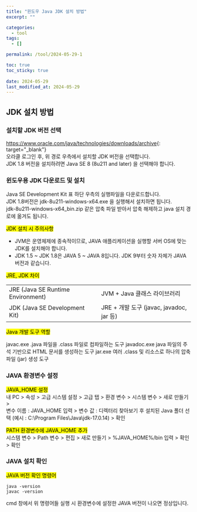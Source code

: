 ```yaml
---
title: "윈도우 Java JDK 설치 방법"
excerpt: ""

categories:
  - tool
tags:
  - []

permalink: /tool/2024-05-29-1

toc: true
toc_sticky: true
 
date: 2024-05-29
last_modified_at: 2024-05-29
---
```


## JDK 설치 방법

### 설치할 JDK 버전 선택
<https://www.oracle.com/java/technologies/downloads/archive>{: target="_blank"}  
오라클 로그인 후, 위 경로 우측에서 설치할 JDK 버전을 선택합니다.  
JDK 1.8 버전을 설치하려면 Java SE 8 (8u211 and later) 을 선택해야 합니다.  

### 윈도우용 JDK 다운로드 및 설치
Java SE Development Kit 표 하단 우측의 실행파일을 다운로드합니다.  
JDK 1.8버전은 jdk-8u211-windows-x64.exe 을 실행해서 설치하면 됩니다.  
jdk-8u211-windows-x64_bin.zip 같은 압축 파일 받아서 압축 해제하고 java 설치 경로에 옮겨도 됩니다.

<mark>JDK 설치 시 주의사항</mark>  
- JVM은 운영체제에 종속적이므로, JAVA 애플리케이션을 실행할 서버 OS에 맞는 JDK를 설치해야 합니다.
- JDK 1.5 ~ JDK 1.8은 JAVA 5 ~ JAVA 8입니다. JDK 9부터 숫자 자체가 JAVA 버전과 같습니다.

<mark>JRE, JDK 차이</mark>  
<table class="table_2_left">
  <tbody>
    <tr>
      <td>JRE (Java SE Runtime Environment)</td>
      <td>JVM + Java 클래스 라이브러리</td>
    </tr>
    <tr>
      <td>JDK (Java SE Development Kit)</td>
      <td>JRE + 개발 도구 (javac, javadoc, jar 등)</td>
    </tr>
  </tbody>
</table>

<mark>Java 개발 도구 역할</mark>  
<tabl class="table_2_left">
  <tbody>
    <tr>
      <td>javac.exe</td>
      <td>.java 파일을 .class 파일로 컴파일하는 도구</td>
    </tr>
    <tr>
      <td>javadoc.exe </td>
      <td>java 파일의 주석 기반으로 HTML 문서를 생성하는 도구</td>
    </tr>
    <tr>
      <td>jar.exe</td>
      <td>여러 .class 및 리소스로 하나의 압축 파일 (jar) 생성 도구</td>
    </tr>
  </tbody>
</tabl>

### JAVA 환경변수 설정
<mark>JAVA_HOME 설정</mark>  
내 PC > 속성 > 고급 시스템 설정 > 고급 탭 > 환경 변수 > 시스템 변수 > 새로 만들기 >  
변수 이름 : JAVA_HOME 입력 > 변수 값 : 디렉터리 찾아보기 후 설치된 Java 폴더 선택 (예시 : C:\Program Files\Java\jdk-17.0.14) > 확인

<mark>PATH 환경변수에 JAVA_HOME 추가</mark>  
시스템 변수 > Path 변수 > 편집 > 새로 만들기 > %JAVA_HOME%/bin 입력 > 확인 > 확인

### JAVA 설치 확인
<mark>JAVA 버전 확인 명령어</mark>
```
java -version
javac -version
```
cmd 창에서 위 명령어들 실행 시 환경변수에 설정한 JAVA 버전이 나오면 정상입니다.
